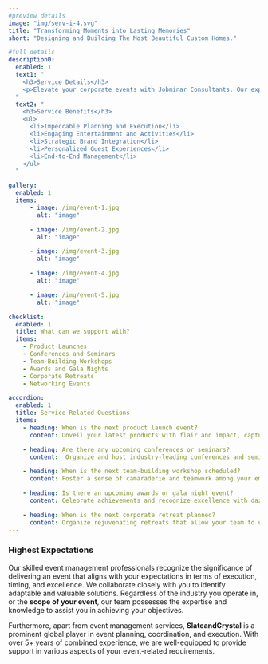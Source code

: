```yaml
---
#preview details
image: "img/serv-i-4.svg"
title: "Transforming Moments into Lasting Memories"
short: "Designing and Building The Most Beautiful Custom Homes."

#full details
description0:
  enabled: 1
  text1: "
    <h3>Service Details</h3>
    <p>Elevate your corporate events with Jobminar Consultants. Our expert team specializes in crafting unforgettable experiences that leave a lasting impact on your audience. From conceptualization to execution, we meticulously plan every detail to ensure your event is a resounding success.</p>
  "
  text2: "
    <h3>Service Benefits</h3>
    <ul>
      <li>Impeccable Planning and Execution</li>
      <li>Engaging Entertainment and Activities</li>
      <li>Strategic Brand Integration</li>
      <li>Personalized Guest Experiences</li>
      <li>End-to-End Management</li>
    </ul>
  "

gallery: 
  enabled: 1
  items:
      - image: /img/event-1.jpg
        alt: "image"

      - image: /img/event-2.jpg
        alt: "image"

      - image: /img/event-3.jpg
        alt: "image"

      - image: /img/event-4.jpg
        alt: "image"

      - image: /img/event-5.jpg
        alt: "image"          

checklist:
  enabled: 1
  title: What can we support with?
  items:
    - Product Launches
    - Conferences and Seminars
    - Team-Building Workshops
    - Awards and Gala Nights
    - Corporate Retreats
    - Networking Events

accordion:
  enabled: 1
  title: Service Related Questions
  items:
    - heading: When is the next product launch event?
      content: Unveil your latest products with flair and impact, capturing the attention of your target audience.

    - heading: Are there any upcoming conferences or seminars?
      content:  Organize and host industry-leading conferences and seminars that inspire thought and collaboration.

    - heading: When is the next team-building workshop scheduled?
      content: Foster a sense of camaraderie and teamwork among your employees through engaging workshops.

    - heading: Is there an upcoming awards or gala night event?
      content: Celebrate achievements and recognize excellence with dazzling award ceremonies and gala nights.

    - heading: When is the next corporate retreat planned?
      content: Organize rejuvenating retreats that allow your team to unwind and bond in a relaxed setting.
---
```


### Highest Expectations

Our skilled event management professionals recognize the significance of delivering an event that aligns with your expectations in terms of execution, timing, and excellence. We collaborate closely with you to identify adaptable and valuable solutions. Regardless of the industry you operate in, or the **scope of your event**, our team possesses the expertise and knowledge to assist you in achieving your objectives.

Furthermore, apart from event management services, **SlateandCrystal** is a prominent global player in event planning, coordination, and execution. With over 5+ years of combined experience, we are well-equipped to provide support in various aspects of your event-related requirements.